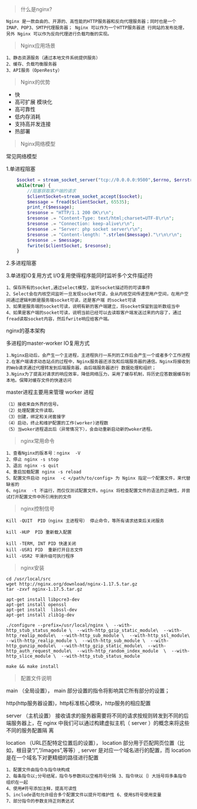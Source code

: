 > 什么是nginx?

    Nginx 是一款自由的、开源的、高性能的HTTP服务器和反向代理服务器；同时也是一个IMAP、POP3、SMTP代理服务器； Nginx 可以作为一个HTTP服务器进 行网站的发布处理，另外 Nginx 可以作为反向代理进行负载均衡的实现。


> Nginx应用场景

    1、静态资源服务（通过本地文件系统提供服务）
    2、缓存、负载均衡服务器
    3、API服务（OpenResty）

> Nginx的优势

- 快
- 高可扩展 模块化
- 高可靠性
- 低内存消耗
- 支持高并发连接
- 热部署

> Nginx网络模型

常见网络模型

1.单进程阻塞

```php
    $socket = stream_socket_server("tcp://0.0.0.0:9500",$errno, $errstr, STREAM_SERVER_BIND| STREAM_SERVER_LISTEN);
    while(true) {
        //阻塞获取客户端的请求
        $clientSocket=stream_socket_accept($socket);
        $message = fread($clientSocket, 65535);
        print_r($message);
        $resonse = "HTTP/1.1 200 OK\r\n";
        $resonse .= "Content-Type: text/html;charset=UTF-8\r\n";
        $resonse .= "Connection: keep-alive\r\n";
        $resonse .= "Server: php socket server\r\n";
        $resonse .= "Content-length: ".strlen($message)."\r\n\r\n";
        $resonse .= $message;
        fwrite($clientSocket, $resonse);
    }
```

2.多进程阻塞

3.单进程IO复用方式 I/O复用使得程序能同时监听多个文件描述符

    1、保存所有的socket,通过select模型，监听socket描述符的可读事件
    2、Select会在内核空间监听一旦发现socket可读，会从内核空间传递至用户空间，在用户空间通过逻辑判断是服务端socket可读，还是客户端 的socket可读
    3、如果是服务端的socket可读，说明有新的客户端建立，将socket保留到监听数组当中
    4、如果是客户端的socket可读，说明当前已经可以去读取客户端发送过来的内容了，通过fread读取socket内容，然后fwrite响应给客户端。

nginx的基本架构

多进程的master-worker IO复用方式

    1.Nginx启动后，会产生一个主进程，主进程执行一系列的工作后会产生一个或者多个工作进程
    2.在客户端请求动态站点的过程中，Nginx服务器还涉及和后端服务器的通信。Nginx将接收到的Web请求通过代理转发到后端服务器，由后端服务器进行 数据处理和组织；
    3.Nginx为了提高对请求的响应效率，降低网络压力，采用了缓存机制，将历史应答数据缓存到本地。保障对缓存文件的快速访问

master进程主要用来管理 worker 进程

    （1）接收来自外界的信号。 
    （2）处理配置文件读取。 
    （3）创建，绑定和关闭套接字 
    （4）启动，终止和维护配置的工作(worker)进程数 
    （5）当woker进程退出后（异常情况下），会自动重新启动新的woker进程。

>  nginx常用命令

    1、查看Nginx的版本号：nginx  -V 
    2、停止 nginx -s stop 
    3、退出 nginx -s quit 
    4、重启加载配置 nginx -s reload 
    5、配置文件启动 nginx  -c </path/to/config> 为 Nginx 指定一个配置文件，来代替缺省的 
    6、nginx  -t 不运行，而仅仅测试配置文件。nginx 将检查配置文件的语法的正确性，并尝试打开配置文件中所引用到的文件

> nginx控制信号

    Kill -QUIT  PID（nginx 主进程号） 停止命令，等所有请求结束后关闭服务

    kill -HUP  PID 重新载入配置

    kill -TERM, INT PID 快速关闭
    kill -USR1 PID  重新打开日志文件
    kill -USR2 平滑升级可执行程序

> nginx安装

```
cd /usr/local/src
wget http://nginx.org/download/nginx-1.17.5.tar.gz
tar -zxvf nginx-1.17.5.tar.gz

apt-get install libpcre3-dev
apt-get install openssl
apt-get install  libssl-dev
apt-get install zlib1g-dev

./configure --prefix=/usr/local/nginx \  --with-http_stub_status_module \  --with-http_gzip_static_module\  --with-http_realip_module\  --with-http_sub_module \  --with-http_ssl_module\  --with-http_realip_module \  --with-http_sub_module \  --with-http_gunzip_module\  --with-http_gzip_static_module\  --with-http_auth_request_module\  --with-http_random_index_module  \  --with-http_slice_module \  --with-http_stub_status_module

make && make install
```

> 配置文件说明

main （全局设置）， main 部分设置的指令将影响其它所有部分的设置；

http(http服务器设置)，http标准核心模块，http服务的相应配置

server （主机设置）
接收请求的服务器需要将不同的请求按规则转发到不同的后端服务器上，在 nginx 中我们可以通过构建虚拟主机（ server ）的概念来将这些不同的服务配置隔 离

location （URL匹配特定位置后的设置）， location 部分用于匹配网页位置（比如，根目录“/”,“/images”,等等）, server 是对应一个域名进行的配置，而 location 是在一个域名下对更精细的路径进行配置

    1、配置文件由指令与指令块构成 
    2、每条指令以;分号结尾，指令与参数间以空格符号分隔 3、指令块以｛｝大括号将多条指令组织在一起 
    4、使用#符号添加注释，提高可读性 
    5、include语句允许组合多个配置文件以提升可维护性 6、使用$符号使用变量 
    7、部分指令的参数支持正则表达式

